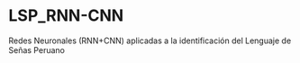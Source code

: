# LSP_RNN-CNN
Redes Neuronales (RNN+CNN) aplicadas a la identificación del Lenguaje de Señas Peruano
